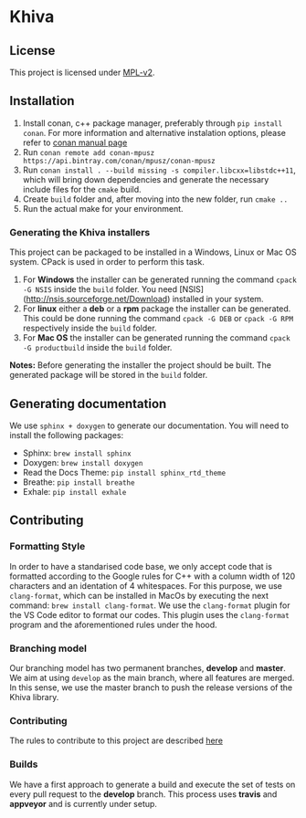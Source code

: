 # Khiva

## License
This project is licensed under [MPL-v2](https://www.mozilla.org/en-US/MPL/2.0/).

## Installation
1. Install conan, c++ package manager, preferably through `pip install conan`.  For more information and alternative instalation options, please refer to [conan manual page](http://docs.conan.io/en/latest/installation.html)
2. Run `conan remote add conan-mpusz https://api.bintray.com/conan/mpusz/conan-mpusz`
3. Run `conan install . --build missing -s compiler.libcxx=libstdc++11`, which will bring down dependencies and generate the necessary include files for the `cmake` build.
4. Create `build` folder and, after moving into the new folder, run `cmake ..` 
5. Run the actual make for your environment.

### Generating the Khiva installers
This project can be packaged to be installed in a Windows, Linux or Mac OS system. CPack is used in order to perform this task.
1. For **Windows** the installer can be generated running the command `cpack -G NSIS` inside the `build` folder. You need [NSIS] (http://nsis.sourceforge.net/Download) installed in your system.
2. For **linux** either a **deb** or a **rpm** package the installer can be generated. This could be done running the command `cpack -G DEB` or `cpack -G RPM` respectively inside the `build` folder.
3. For **Mac OS** the installer can be generated running the command `cpack -G productbuild` inside the `build` folder.

**Notes:** Before generating the installer the project should be built. The generated package will be stored in the `build` folder.

## Generating documentation

We use `sphinx + doxygen` to generate our documentation. You will need to install the following packages:
* Sphinx: `brew install sphinx`
* Doxygen: `brew install doxygen`
* Read the Docs Theme: `pip install sphinx_rtd_theme`
* Breathe: `pip install breathe`
* Exhale: `pip install exhale`

## Contributing

### Formatting Style

In order to have a standarised code base, we only accept code that is formatted according to the Google rules for C++ with a column width of 120 characters and an identation of 4 whitespaces. For this purpose, we use `clang-format`, which can be installed in MacOs by executing the next command: `brew install clang-format`.
We use the `clang-format` plugin for the VS Code editor to format our codes. This plugin uses the `clang-format` program and the aforementioned rules under the hood.

### Branching model

Our branching model has two permanent branches, **develop** and **master**. We aim at using `develop` as the main branch, where all features are merged. In this sense, we use the master branch to push the release versions of the Khiva library.

### Contributing

The rules to contribute to this project are described [here](CONTRIBUTING.md)

### Builds
We have a first approach to generate a build and execute the set of tests on every pull request to the **develop** branch. This process uses **travis** and **appveyor** and is currently under setup.
